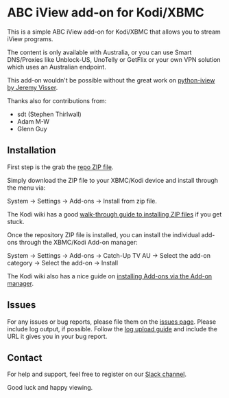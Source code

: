 ABC iView add-on for Kodi/XBMC
================================

This is a simple ABC iView add-on for Kodi/XBMC that allows you to stream
iView programs.

The content is only available with Australia, or you can use Smart DNS/Proxies
like Unblock-US, UnoTelly or GetFlix or your own VPN solution which
uses an Australian endpoint.

This add-on wouldn't be possible without the great work on 
[python-iview by Jeremy Visser][python_iview].

Thanks also for contributions from:
  * sdt (Stephen Thirlwall)
  * Adam M-W
  * Glenn Guy


Installation
------------
First step is the grab the [repo ZIP file][download].

Simply download the ZIP file to your XBMC/Kodi device and install through the menu via:

System -> Settings -> Add-ons -> Install from zip file.

The Kodi wiki has a good [walk-through guide to installing ZIP files][installzip] if you get stuck.

Once the repository ZIP file is installed, you can install the individual add-ons through the XBMC/Kodi Add-on manager:

System -> Settings -> Add-ons -> Catch-Up TV AU -> Select the add-on category -> Select the add-on -> Install

The Kodi wiki also has a nice guide on [installing Add-ons via the Add-on manager][addonmanager].

Issues
------
For any issues or bug reports, please file them on the [issues page][issues].
Please include log output, if possible. Follow the [log upload guide][logupload] and include the URL it gives you in your bug report.

Contact
-------
For help and support, feel free to register on our [Slack channel][slack].

Good luck and happy viewing.

[python_iview]: https://jeremy.visser.name/2009/08/python-iview/
[repository]: https://github.com/xbmc-catchuptv-au/repo
[download]: http://r.aussieaddons.com/repo.zip
[issues]: https://github.com/andybotting/xbmc-addon-abc-iview/issues
[installzip]: http://kodi.wiki/view/HOW-TO:Install_add-ons_from_zip_files
[addonmanager]: http://kodi.wiki/view/Add-on_manager
[logupload]: http://kodi.wiki/view/Log_file/Easy
[slack]: http://slack-invite.aussieaddons.com/
